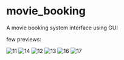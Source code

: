 # movie_booking
A movie booking system interface using GUI

few previews:


![11](https://github.com/thanmayiepotti/movie_booking/assets/142530111/a4ded2f1-f630-41c7-8ba9-6db5e14f1f1c)
![14](https://github.com/thanmayiepotti/movie_booking/assets/142530111/35b34834-53c0-4d73-ae3c-0551863480d8)
![12](https://github.com/thanmayiepotti/movie_booking/assets/142530111/ba439d69-d39e-47fb-be87-0494548f72d7)
![13](https://github.com/thanmayiepotti/movie_booking/assets/142530111/0361e9a8-885b-41b1-a417-95c5d0c4d532)
![16](https://github.com/thanmayiepotti/movie_booking/assets/142530111/0b1d5655-2c2d-4cac-abc6-91224d4d08aa)
![17](https://github.com/thanmayiepotti/movie_booking/assets/142530111/162384e3-f692-432e-a9a8-e2ff84c3e1f7)


